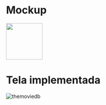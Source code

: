 # Mockup
<img width="100" src="https://user-images.githubusercontent.com/105791594/188038526-21bb839e-13bd-48d1-9d4f-1fcd5f0ab401.png"/>

 
# Tela implementada

![themoviedb](https://user-images.githubusercontent.com/105791594/188038249-32cf3b45-3dfb-46e9-97be-6fb231808ecd.png)
